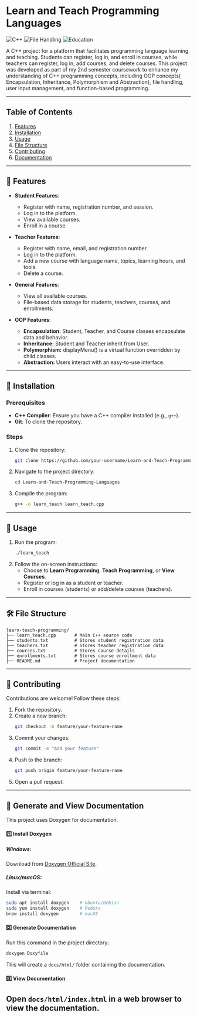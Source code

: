 # Learn and Teach Programming Languages

![C++](https://img.shields.io/badge/C++-Programming-blue)
![File Handling](https://img.shields.io/badge/File-Handling-green)
![Education](https://img.shields.io/badge/Education-Platform-orange)

A C++ project for a platform that facilitates programming language learning and teaching. Students can register, log in, and enroll in courses, while teachers can register, log in,  add courses, and delete courses. This project was developed as part of my 2nd semester coursework to enhance my understanding of C++ programming concepts, including OOP concepts( Encapsulation, Inheritance, Polymorphism and Abstraction), file handling, user input management, and function-based programming.

---

## Table of Contents

1. [Features](#-features)
2. [Installation](#-installation)
3. [Usage](#-usage)
4. [File Structure](#%EF%B8%8F-file-structure)
5. [Contributing](#-contributing)
6. [Documentation](#-generate-and-view-documentation)

---

## 📌 Features

- **Student Features**:
  - Register with name, registration number, and session.
  - Log in to the platform.
  - View available courses.
  - Enroll in a course.

- **Teacher Features**:
  - Register with name, email, and registration number.
  - Log in to the platform.
  - Add a new course with language name, topics, learning hours, and tools.
  - Delete a course.

- **General Features**:
  - View all available courses.
  - File-based data storage for students, teachers, courses, and enrollments.
    
- **OOP Features**:
  - **Encapsulation:** Student, Teacher, and Course classes encapsulate data and behavior.
  - **Inheritance:** Student and Teacher inherit from User.
  - **Polymorphism:** displayMenu() is a virtual function overridden by child classes.
  - **Abstraction:** Users interact with an easy-to-use interface.

---

## 🚀 Installation

### Prerequisites

- **C++ Compiler**: Ensure you have a C++ compiler installed (e.g., `g++`).
- **Git**: To clone the repository.

### Steps

1. Clone the repository:
   ```bash
   git clone https://github.com/your-username/Learn-and-Teach-Programming-Languages.git
   ```
2. Navigate to the project directory:
   ```bash
   cd Learn-and-Teach-Programming-Languages
   ```
3. Compile the program:
   ```bash
   g++ -o learn_teach learn_teach.cpp
   ```

---

## 📝 Usage

1. Run the program:
   ```bash
   ./learn_teach
   ```
2. Follow the on-screen instructions:
   - Choose to **Learn Programming**, **Teach Programming**, or **View Courses**.
   - Register or log in as a student or teacher.
   - Enroll in courses (students) or add/delete courses (teachers).

---

## 🛠️ File Structure

```
learn-teach-programming/
├── learn_teach.cpp       # Main C++ source code
├── students.txt          # Stores student registration data
├── teachers.txt          # Stores teacher registration data
├── courses.txt           # Stores course details
├── enrollments.txt       # Stores course enrollment data
├── README.md             # Project documentation
```

---

## 🤝 Contributing

Contributions are welcome! Follow these steps:

1. Fork the repository.
2. Create a new branch:
   ```bash
   git checkout -b feature/your-feature-name
   ```
3. Commit your changes:
   ```bash
   git commit -m "Add your feature"
   ```
4. Push to the branch:
   ```bash
   git push origin feature/your-feature-name
   ```
5. Open a pull request.

---

## 📜 Generate and View Documentation
This project uses Doxygen for documentation.

#### 1️⃣ Install Doxygen
##### Windows: 
Download from [Doxygen Official Site](http://www.doxygen.nl/).

##### Linux/macOS:
Install via terminal:
```sh
sudo apt install doxygen    # Ubuntu/Debian
sudo yum install doxygen    # Fedora
brew install doxygen        # macOS
```

#### 2️⃣ Generate Documentation
Run this command in the project directory:

```sh
doxygen Doxyfile
```

This will create a `docs/html/` folder containing the documentation.

#### 3️⃣ View Documentation
Open `docs/html/index.html` in a web browser to view the documentation.
---


